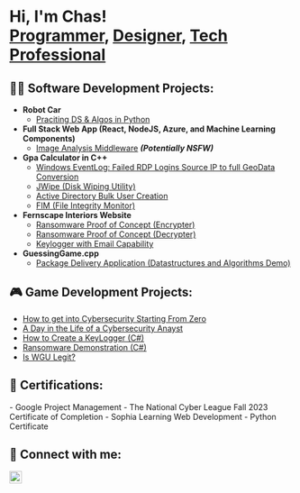 <h1>Hi, I'm Chas! <br/><a href="https://github.com/chas99">Programmer</a>, <a href="https://www.behance.net/chideraa">Designer</a>, <a href="https://www.linkedin.com/in/chasazubuike/">Tech Professional</a></h1>

<h2>👨‍💻 Software Development Projects:</h2>

- <b>Robot Car</b>
  - [Praciting DS & Algos in Python](https://github.com/joshmadakor1/Algorithms-Practice)
- <b>Full Stack Web App (React, NodeJS, Azure, and Machine Learning Components)</b>
  - [Image Analysis Middleware](https://github.com/joshmadakor1/4chan-Image-Analysis-Middleware-C964) <b><i>(Potentially NSFW)</b></i>
- <b>Gpa Calculator in C++</b>
  - [Windows EventLog: Failed RDP Logins Source IP to full GeoData Conversion](https://github.com/joshmadakor1/Sentinel-Lab)
  - [JWipe (Disk Wiping Utility)](https://github.com/joshmadakor1/Jwipe.PowerShell)
  - [Active Directory Bulk User Creation](https://github.com/joshmadakor1/AD_PS)
  - [FIM (File Integrity Monitor)](https://github.com/joshmadakor1/PowerShell-Integrity-FIM)
- <b>Fernscape Interiors Website</b>
  - [Ransomware Proof of Concept (Encrypter)](https://github.com/joshmadakor1/EncrypterPOC)
  - [Ransomware Proof of Concept (Decrypter)](https://github.com/joshmadakor1/DecrypterPOC)
  - [Keylogger with Email Capability](https://github.com/joshmadakor1/Key-Logger-With-Email)
- <b>GuessingGame.cpp</b>
  - [Package Delivery Application (Datastructures and Algorithms Demo)](https://github.com/joshmadakor1/Package-Delivery-Pathfinding-Algorithm)

<h2>🎮 Game Development Projects:</h2>

- [How to get into Cybersecurity Starting From Zero](https://www.youtube.com/watch?v=a83ASGn_V_s)
- [A Day in the Life of a Cybersecurity Anayst](https://www.youtube.com/watch?v=uHy3oM7NnoU)
- [How to Create a KeyLogger (C#)](https://www.youtube.com/watch?v=N-L9hklSlNk)
- [Ransomware Demonstration (C#)](https://www.youtube.com/watch?v=OfvdQeh79s0)
- [Is WGU Legit?](https://www.youtube.com/watch?v=E2MwRWxDBkA)

<h2>📃 Certifications:</h2>
- Google Project Management
- The National Cyber League Fall 2023 Certificate of Completion
- Sophia Learning Web Development
- Python Certificate

<h2> 🤳 Connect with me:</h2>

[<img align="left" alt="JoshMadakor | LinkedIn" width="22px" src="https://cdn.jsdelivr.net/npm/simple-icons@v3/icons/linkedin.svg" />][linkedin]

[linkedin]: https://www.linkedin.com/in/chasazubuike

<!--
**joshmadakor1/joshmadakor1** is a ✨ _special_ ✨ repository because its `README.md` (this file) appears on your GitHub profile.

Here are some ideas to get you started:

- 🔭 I’m currently working on ...
- 🌱 I’m currently learning ...
- 👯 I’m looking to collaborate on ...
- 🤔 I’m looking for help with ...
- 💬 Ask me about ...
- 📫 How to reach me: ...
- 😄 Pronouns: ...
- ⚡ Fun fact: ...
-->
